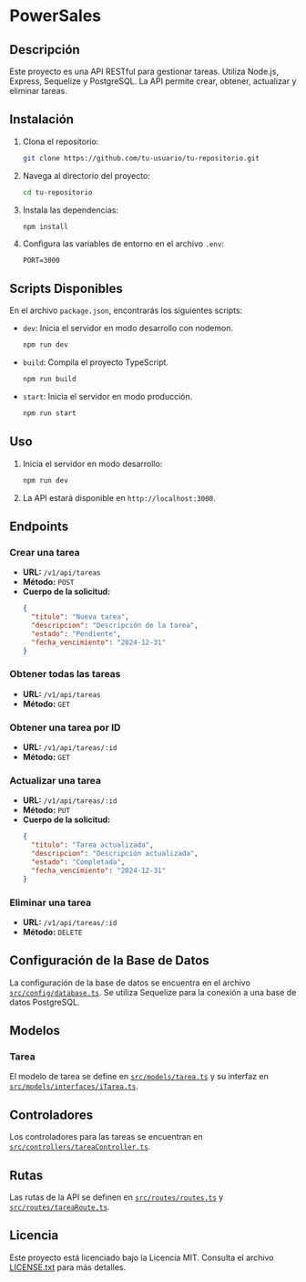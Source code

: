 # PowerSales

## Descripción

Este proyecto es una API RESTful para gestionar tareas. Utiliza Node.js, Express, Sequelize y PostgreSQL. La API permite crear, obtener, actualizar y eliminar tareas.

## Instalación

1. Clona el repositorio:
    ```sh
    git clone https://github.com/tu-usuario/tu-repositorio.git
    ```

2. Navega al directorio del proyecto:
    ```sh
    cd tu-repositorio
    ```

3. Instala las dependencias:
    ```sh
    npm install
    ```

4. Configura las variables de entorno en el archivo `.env`:
    ```env
    PORT=3000
    ```

## Scripts Disponibles

En el archivo `package.json`, encontrarás los siguientes scripts:

- `dev`: Inicia el servidor en modo desarrollo con nodemon.
    ```sh
    npm run dev
    ```

- `build`: Compila el proyecto TypeScript.
    ```sh
    npm run build
    ```

- `start`: Inicia el servidor en modo producción.
    ```sh
    npm run start
    ```

## Uso

1. Inicia el servidor en modo desarrollo:
    ```sh
    npm run dev
    ```

2. La API estará disponible en `http://localhost:3000`.

## Endpoints

### Crear una tarea

- **URL:** `/v1/api/tareas`
- **Método:** `POST`
- **Cuerpo de la solicitud:**
    ```json
    {
      "titulo": "Nueva tarea",
      "descripcion": "Descripción de la tarea",
      "estado": "Pendiente",
      "fecha_vencimiento": "2024-12-31"
    }
    ```

### Obtener todas las tareas

- **URL:** `/v1/api/tareas`
- **Método:** `GET`

### Obtener una tarea por ID

- **URL:** `/v1/api/tareas/:id`
- **Método:** `GET`

### Actualizar una tarea

- **URL:** `/v1/api/tareas/:id`
- **Método:** `PUT`
- **Cuerpo de la solicitud:**
    ```json
    {
      "titulo": "Tarea actualizada",
      "descripcion": "Descripción actualizada",
      "estado": "Completada",
      "fecha_vencimiento": "2024-12-31"
    }
    ```

### Eliminar una tarea

- **URL:** `/v1/api/tareas/:id`
- **Método:** `DELETE`

## Configuración de la Base de Datos

La configuración de la base de datos se encuentra en el archivo [`src/config/database.ts`](src/config/database.ts). Se utiliza Sequelize para la conexión a una base de datos PostgreSQL.

## Modelos

### Tarea

El modelo de tarea se define en [`src/models/tarea.ts`](src/models/tarea.ts) y su interfaz en [`src/models/interfaces/iTarea.ts`](src/models/interfaces/iTarea.ts).

## Controladores

Los controladores para las tareas se encuentran en [`src/controllers/tareaController.ts`](src/controllers/tareaController.ts).

## Rutas

Las rutas de la API se definen en [`src/routes/routes.ts`](src/routes/routes.ts) y [`src/routes/tareaRoute.ts`](src/routes/tareaRoute.ts).

## Licencia

Este proyecto está licenciado bajo la Licencia MIT. Consulta el archivo [LICENSE.txt](LICENSE.txt) para más detalles.